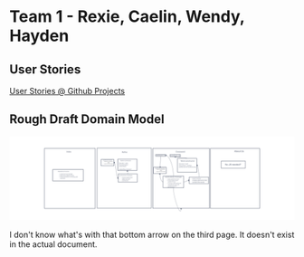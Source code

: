 # Team 1 - Rexie, Caelin, Wendy, Hayden

## User Stories

[User Stories @ Github Projects](https://github.com/users/HaydenCleaver/projects/1/views/3)

## Rough Draft Domain Model

![Domain Model](img/Web-Arcade%20DM%20(rough%20draft).png)

I don't know what's with that bottom arrow on the third page.  It doesn't exist in the actual document.

